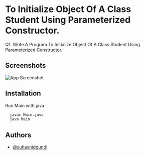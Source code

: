
# To Initialize Object Of A Class Student Using Parameterized Constructor.
Q1. Write A Program To Initialize Object Of A Class Student Using Parameterized Constructor. 

## Screenshots

![App Screenshot](https://suhasnidgundi.suveesoft.in/images/15.png)


## Installation

Run Main with java

```bash
  javac Main.java
  java Main
```


## Authors

- [@suhasnidgundi](https://github.com/suhasnidgundi7)

